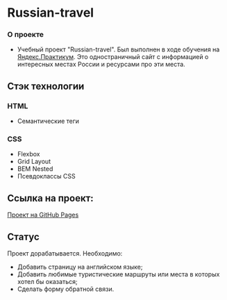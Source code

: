 # Russian-travel

### О проекте

* Учебный проект "Russian-travel". Был выполнен в ходе обучения на [Яндекс.Практикум](https://practicum.yandex.ru/). Это одностраничный сайт с информацией о интересных местах России и ресурсами про эти места.

## Стэк технологии
### HTML
- Семантические теги

### CSS
- Flexbox
- Grid Layout
- BEM Nested
- Псевдоклассы CSS

## Ссылка на проект:
[Проект на GitHub Pages](https://rumpil666.github.io/russian-travel/)

##

## Статус
Проект дорабатывается. Необходимо:
- Добавить страницу на английском языке;
- Добавить любимые туристические маршруты или места в которых хотел бы оказаться;
- Сделать форму обратной связи.
